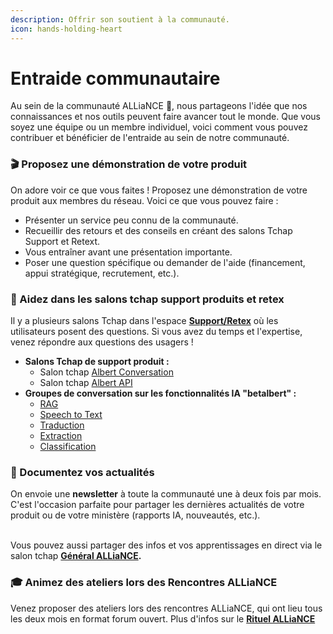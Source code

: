 ```yaml
---
description: Offrir son soutient à la communauté.
icon: hands-holding-heart
---
```


# Entraide communautaire

Au sein de la communauté ALLiaNCE 🌟, nous partageons l'idée que nos connaissances et nos outils peuvent faire avancer tout le monde. Que vous soyez une équipe ou un membre individuel, voici comment vous pouvez contribuer et bénéficier de l'entraide au sein de notre communauté.

### **🎬 Proposez une démonstration de votre produit**

On adore voir ce que vous faites ! Proposez une démonstration de votre produit aux membres du réseau. Voici ce que vous pouvez faire :

* Présenter un service peu connu de la communauté.
* Recueillir des retours et des conseils en créant des salons Tchap Support et Retext.
* Vous entraîner avant une présentation importante.
* Poser une question spécifique ou demander de l'aide (financement, appui stratégique, recrutement, etc.).

### **💬 Aidez dans les salons tchap support produits et retex**

Il y a plusieurs salons Tchap dans l'espace [**Support/Retex**](https://www.tchap.gouv.fr/#/room/!IwhlHPuHgkYixvZYmY:agent.dinum.tchap.gouv.fr?via=agent.dinum.tchap.gouv.fr) où les utilisateurs posent des questions. Si vous avez du temps et l'expertise, venez répondre aux questions des usagers !

* **Salons Tchap de support produit :**
  * Salon tchap [Albert Conversation](https://matrix.to/#/!gpLYRJyIwdkcHBGYeC:agent.dinum.tchap.gouv.fr?via=agent.dinum.tchap.gouv.fr\&via=agent.education.tchap.gouv.fr\&via=agent.pm.tchap.gouv.fr)
  * Salon tchap [Albert API](https://matrix.to/#/!gnHrNiKdlrgzfQqiyN:agent.dinum.tchap.gouv.fr?via=agent.dinum.tchap.gouv.fr\&via=agent.education.tchap.gouv.fr\&via=agent.tchap.gouv.fr)
* **Groupes de conversation sur les fonctionnalités IA "betalbert" :**
  * [RAG](https://matrix.to/#/!rJjGiMiszTopBAGRSk:agent.dinum.tchap.gouv.fr?via=agent.dinum.tchap.gouv.fr\&via=agent.finances.tchap.gouv.fr\&via=agent.education.tchap.gouv.fr)&#x20;
  * [Speech to Text](https://tchap.gouv.fr/#/room/!oZPMozJdTtSzJdJTnk:agent.dinum.tchap.gouv.fr?via=agent.dinum.tchap.gouv.fr\&via=agent.interieur.tchap.gouv.fr\&via=agent.finances.tchap.gouv.fr)
  * [Traduction](https://tchap.gouv.fr/#/room/#betalberteditorialisationtraductionXWWS3OFhhsQ:agent.dinum.tchap.gouv.fr)
  * [Extraction](https://tchap.gouv.fr/#/room/!bPGCjqgXjNqDmLRvIm:agent.dinum.tchap.gouv.fr?via=agent.dinum.tchap.gouv.fr\&via=agent.finances.tchap.gouv.fr\&via=agent.dev-durable.tchap.gouv.fr)
  * [Classification](https://tchap.gouv.fr/#/room/!KQcnlkHbFJlhXmZcPy:agent.dinum.tchap.gouv.fr?via=agent.dinum.tchap.gouv.fr\&via=agent.finances.tchap.gouv.fr\&via=agent.justice.tchap.gouv.fr)

### **📰 Documentez vos actualités**

On envoie une **newsletter** à toute la communauté une à deux fois par mois. C'est l'occasion parfaite pour partager les dernières actualités de votre produit ou de votre ministère (rapports IA, nouveautés, etc.).

\
Vous pouvez aussi partager des infos et vos apprentissages en direct via le salon tchap [**Général ALLiaNCE**](https://tchap.gouv.fr/#/room/!tPzThAoNsAAClYSczG:agent.dinum.tchap.gouv.fr?via=agent.dinum.tchap.gouv.fr\&via=agent.finances.tchap.gouv.fr\&via=agent.justice.tchap.gouv.fr)**.**

### **🎓 Animez des ateliers lors des Rencontres ALLiaNCE**

Venez proposer des ateliers lors des rencontres ALLiaNCE, qui ont lieu tous les deux mois en format forum ouvert. Plus d'infos sur le [**Rituel ALLiaNCE**](rencontres-alliance.md)
